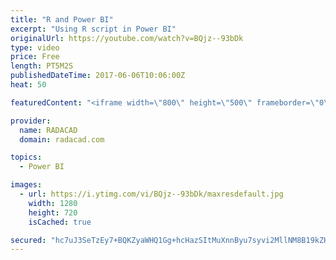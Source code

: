 ```yaml
---
title: "R and Power BI"
excerpt: "Using R script in Power BI"
originalUrl: https://youtube.com/watch?v=BQjz--93bDk
type: video
price: Free
length: PT5M2S
publishedDateTime: 2017-06-06T10:06:00Z
heat: 50

featuredContent: "<iframe width=\"800\" height=\"500\" frameborder=\"0\" src=\"https://www.youtube.com/embed/BQjz--93bDk\" allow=\"accelerometer; autoplay; encrypted-media; gyroscope; picture-in-picture\" allowfullscreen></iframe>"

provider:
  name: RADACAD
  domain: radacad.com

topics:
  - Power BI

images:
  - url: https://i.ytimg.com/vi/BQjz--93bDk/maxresdefault.jpg
    width: 1280
    height: 720
    isCached: true

secured: "hc7uJ3SeTzEy7+BQKZyaWHQ1Gg+hcHazSItMuXnnByu7syvi2MllNM8B19kZH857+23fjyOMj8RuAckG3USCGiD8xEwuTlL5F/GClfx576lB62dXQ9Tjyd7DYY2arizs48sZYGAPrqsBxUTUALI22q6ovS60/QoLQ1mtZ28Dja8W8HJlv9G1Rm6A8yT1q4GBW4oLbwie0VzMEMQb1IMvTyOIVmy0yH33ZUzZ53Ob8oJWHLVjMO5MBhDFA+gUU2xhcCLs8ie0Q6YWIrFveP4INGAkjcG4wTM2PAWneYudAL5iu+AUIIeWhGWCHhst0p/iS5LQ1pGKTLOMqUx+MA8RHbBePhXLvP9py21kiPLPUVjsDWVet68W/0kGQdUsZ4Htstdl8UjkE8o3rH4vlY4roCJgDkohYsunhMr/STr2v38=;tVjlBW0uWXtBshHVzdIOrg=="
---
```


